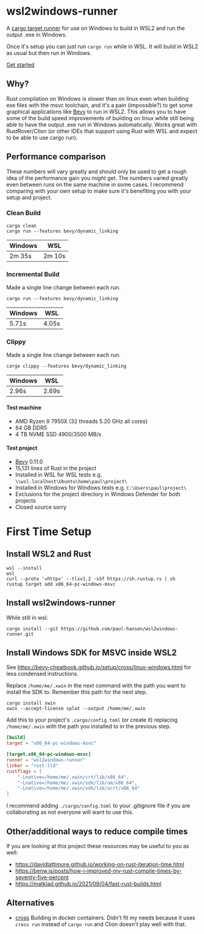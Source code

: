 # wsl2windows-runner

A [cargo target runner](https://nexte.st/book/target-runners.html) for use on Windows to build in WSL2 and run the output .exe in Windows.

Once it's setup you can just run `cargo run` while in WSL. It will build in WSL2 as usual but then run in Windows.

[Get started](#first-time-setup)

## Why?
Rust compilation on Windows is slower than on linux even when building exe files with the msvc toolchain, 
and it's a pain (impossible?) to get some graphical applications like [Bevy](https://bevyengine.org) to run in WSL2. 
This allows you to have some of the build speed improvements of building on linux while still being able to have the output .exe run in Windows automatically. Works great with RustRover/Clion (or other IDEs that support using Rust with WSL and expect to be able to use cargo run).

## Performance comparison

These numbers will vary greatly and should only be used to get a rough idea of the performance gain you _might_ get. The numbers varied greatly even between runs on the same machine in some cases. I recommend comparing with your own setup to make sure it's benefiting you with your setup and project.

### Clean Build

```shell
cargo clean
cargo run --features bevy/dynamic_linking
```

| Windows | WSL    |
|---------|--------|
| 2m 35s  | 2m 10s |

### Incremental Build

Made a single line change between each run.

```shell
cargo run --features bevy/dynamic_linking
```

| Windows | WSL   |
|---------|-------|
| 5.71s   | 4.05s |

### Clippy

Made a single line change between each run.

```shell
cargo clippy --features bevy/dynamic_linking
```

| Windows | WSL   |
|---------|-------|
| 2.96s   | 2.69s |

#### Test machine
- AMD Ryzen 9 7950X (32 threads 5.20 GHz all cores)
- 64 GB DDR5
- 4 TB NVME SSD 4900/3500 MB/s

#### Test project
- [Bevy](https://bevyengine.org) 0.11.0
- 15,131 lines of Rust in the project 
- Installed in WSL for WSL tests e.g. `\\wsl.localhost\Ubuntu\home\paul\project\`
- Installed in Windows for Windows tests e.g. `C:\Users\paul\project\`
- Exclusions for the project directory in Windows Defender for both projects
- Closed source sorry

# First Time Setup

## Install WSL2 and Rust

```shell
wsl --install
wsl
curl --proto '=https' --tlsv1.2 -sSf https://sh.rustup.rs | sh
rustup target add x86_64-pc-windows-msvc
```

## Install wsl2windows-runner

While still in wsl:

```shell
cargo install --git https://github.com/paul-hansen/wsl2windows-runner.git
```

## Install Windows SDK for MSVC inside WSL2 

See https://bevy-cheatbook.github.io/setup/cross/linux-windows.html for less condensed instructions.

Replace `/home/me/.xwin` in the next command with the path you want to install the SDK to. Remember this path for the next step.
```shell
cargo install xwin
xwin --accept-license splat --output /home/me/.xwin
```

Add this to your project's `.cargo/config.toml` (or create it) replacing `/home/me/.xwin` with the path you installed to in the previous step.
```toml
[build]
target = "x86_64-pc-windows-msvc"

[target.x86_64-pc-windows-msvc]
runner = "wsl2windows-runner"
linker = "rust-lld"
rustflags = [
    "-Lnative=/home/me/.xwin/crt/lib/x86_64",
    "-Lnative=/home/me/.xwin/sdk/lib/um/x86_64",
    "-Lnative=/home/me/.xwin/sdk/lib/ucrt/x86_64"
]
```

I recommend adding `./cargo/config.toml` to your .gitignore file if you are collaborating as not everyone will want to use this.

## Other/additional ways to reduce compile times

If you are looking at this project these resources may be useful to you as well:
- https://davidlattimore.github.io/working-on-rust-iteration-time.html
- https://benw.is/posts/how-i-improved-my-rust-compile-times-by-seventy-five-percent
- https://matklad.github.io/2021/09/04/fast-rust-builds.html

## Alternatives

- [cross](https://github.com/cross-rs/cross) Building in docker containers. Didn't fit my needs because it uses `cross run` instead of `cargo run` and Clion doesn't play well with that.

